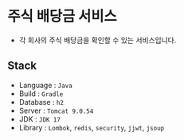 # 주식 배당금 서비스

* 각 회사의 주식 배당금을 확인할 수 있는 서비스입니다.

## Stack
- Language : `Java`
- Build : `Gradle`
- Database : `h2`
- Server : `Tomcat 9.0.54`
- JDK : `JDK 17`
- Library : `Lombok`, `redis`, `security`, `jjwt`, `jsoup`
